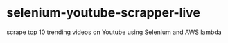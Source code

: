 # selenium-youtube-scrapper-live
scrape top 10 trending videos on Youtube using Selenium and AWS lambda  
